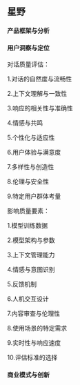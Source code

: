 ## 星野

#### 产品框架与分析



#### 用户洞察与定位

对话质量评估：

1.对话的自然度与流畅性

2.上下文理解与一致性

3.响应的相关性与准确性

4.情感与共鸣

5.个性化与适应性

6.用户体验与满意度

7.多样性与创造性

8.伦理与安全性

9.特定用户群体考量

影响质量要素：

1.模型训练数据

2.模型架构与参数

3.上下文管理能力

4.情感与意图识别

5.反馈机制

6.人机交互设计

7.内容审查与伦理性

8.使用场景的特定需求

9.实时性与响应速度

10.评估标准的选择



#### 商业模式与创新


